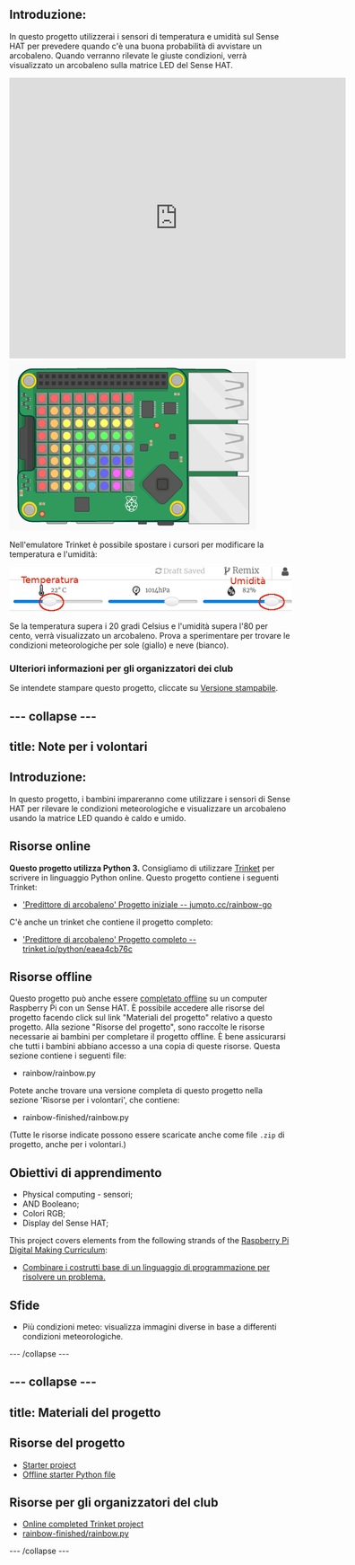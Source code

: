 ## Introduzione:

In questo progetto utilizzerai i sensori di temperatura e umidità sul Sense HAT per prevedere quando c'è una buona probabilità di avvistare un arcobaleno. Quando verranno rilevate le giuste condizioni, verrà visualizzato un arcobaleno sulla matrice LED del Sense HAT.

<div class="trinket">
  <iframe src="https://trinket.io/embed/python/eaea4cb76c?outputOnly=true&start=result" width="600" height="500" frameborder="0" marginwidth="0" marginheight="0" allowfullscreen>
</iframe> <img src="images/rainbow-final.png" />
</div>

Nell'emulatore Trinket è possibile spostare i cursori per modificare la temperatura e l'umidità:

![screenshot](images/rainbow-sliders.png)

Se la temperatura supera i 20 gradi Celsius e l'umidità supera l'80 per cento, verrà visualizzato un arcobaleno. Prova a sperimentare per trovare le condizioni meteorologiche per sole (giallo) e neve (bianco).

### Ulteriori informazioni per gli organizzatori dei club

Se intendete stampare questo progetto, cliccate su [Versione stampabile](https://projects.raspberrypi.org/en/projects/rainbow-predictor/print).

## \--- collapse \---

## title: Note per i volontari

## Introduzione:

In questo progetto, i bambini impareranno come utilizzare i sensori di Sense HAT per rilevare le condizioni meteorologiche e visualizzare un arcobaleno usando la matrice LED quando è caldo e umido.

## Risorse online

**Questo progetto utilizza Python 3.** Consigliamo di utilizzare [Trinket](https://trinket.io/) per scrivere in linguaggio Python online. Questo progetto contiene i seguenti Trinket:

* ['Predittore di arcobaleno' Progetto iniziale -- jumpto.cc/rainbow-go](http://jumpto.cc/rainbow-go)

C'è anche un trinket che contiene il progetto completo:

* ['Predittore di arcobaleno' Progetto completo -- trinket.io/python/eaea4cb76c](https://trinket.io/python/eaea4cb76c)

## Risorse offline

Questo progetto può anche essere [completato offline](https://www.codeclubprojects.org/en-GB/resources/physical-sense-hat/) su un computer Raspberry Pi con un Sense HAT. È possibile accedere alle risorse del progetto facendo click sul link "Materiali del progetto" relativo a questo progetto. Alla sezione "Risorse del progetto", sono raccolte le risorse necessarie ai bambini per completare il progetto offline. È bene assicurarsi che tutti i bambini abbiano accesso a una copia di queste risorse. Questa sezione contiene i seguenti file:

* rainbow/rainbow.py

Potete anche trovare una versione completa di questo progetto nella sezione 'Risorse per i volontari', che contiene:

* rainbow-finished/rainbow.py

(Tutte le risorse indicate possono essere scaricate anche come file `.zip` di progetto, anche per i volontari.)

## Obiettivi di apprendimento

* Physical computing - sensori;
* AND Booleano; 
* Colori RGB;
* Display del Sense HAT;

This project covers elements from the following strands of the [Raspberry Pi Digital Making Curriculum](https://rpf.io/curriculum):

* [Combinare i costrutti base di un linguaggio di programmazione per risolvere un problema.](https://www.raspberrypi.org/curriculum/programming/builder)

## Sfide

* Più condizioni meteo: visualizza immagini diverse in base a differenti condizioni meteorologiche. 

\--- /collapse \---

## \--- collapse \---

## title: Materiali del progetto

## Risorse del progetto

* [Starter project](http://jumpto.cc/rainbow-go)
* [Offline starter Python file](resources/rainbow-rainbow.py)

## Risorse per gli organizzatori del club

* [Online completed Trinket project](https://trinket.io/python/eaea4cb76c)
* [rainbow-finished/rainbow.py](resources/rainbow-final-rainbow.py)

\--- /collapse \---